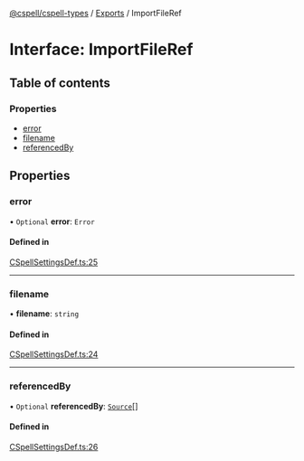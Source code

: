 [@cspell/cspell-types](../README.md) / [Exports](../modules.md) / ImportFileRef

# Interface: ImportFileRef

## Table of contents

### Properties

- [error](ImportFileRef.md#error)
- [filename](ImportFileRef.md#filename)
- [referencedBy](ImportFileRef.md#referencedby)

## Properties

### error

• `Optional` **error**: `Error`

#### Defined in

[CSpellSettingsDef.ts:25](https://github.com/streetsidesoftware/cspell/blob/6bd2f0c/packages/cspell-types/src/CSpellSettingsDef.ts#L25)

___

### filename

• **filename**: `string`

#### Defined in

[CSpellSettingsDef.ts:24](https://github.com/streetsidesoftware/cspell/blob/6bd2f0c/packages/cspell-types/src/CSpellSettingsDef.ts#L24)

___

### referencedBy

• `Optional` **referencedBy**: [`Source`](../modules.md#source)[]

#### Defined in

[CSpellSettingsDef.ts:26](https://github.com/streetsidesoftware/cspell/blob/6bd2f0c/packages/cspell-types/src/CSpellSettingsDef.ts#L26)
